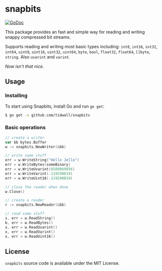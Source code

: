 # snapbits

[![GoDoc](https://godoc.org/github.com/tidwall/snapbits?status.svg)](https://godoc.org/github.com/tidwall/snapbits)

This package provides an fast and simple way for reading and writing snappy
compressed bit streams.

Supports reading and writing most basic types including: 
`int8`, `int16`, `int32`, `int64`, `uint8`, `uint16`, `uint32`, `uint64`,
`byte`, `bool`, `float32`, `float64`, `[]byte`, `string`.
Also `uvarint` and `varint`. 

*Now isn't that nice.*

## Usage

### Installing

To start using Snapbits, install Go and run `go get`:

```sh
$ go get -u github.com/tidwall/snapbits
```

### Basic operations

```go
// create a writer
var bb bytes.Buffer
w := snapbits.NewWriter(&bb) 

// write some stuff
err = w.WriteString("Hello Jello")
err = w.WriteBytes(someBinary)
err = w.WriteUvarint(8589869056)
err = w.WriteVarint(-119290019)
err = w.WriteUint16(-119290019)

// close the reader when done
w.Close()

// create a reader
r := snapbits.NewReader(&bb)

// read some stuff
s, err = w.ReadString()
b, err = w.ReadBytes()
x, err = w.ReadUvarint()
x, err = w.ReadVarint()
x, err = w.ReadUint16()
```

## License

`snapbits` source code is available under the MIT License.